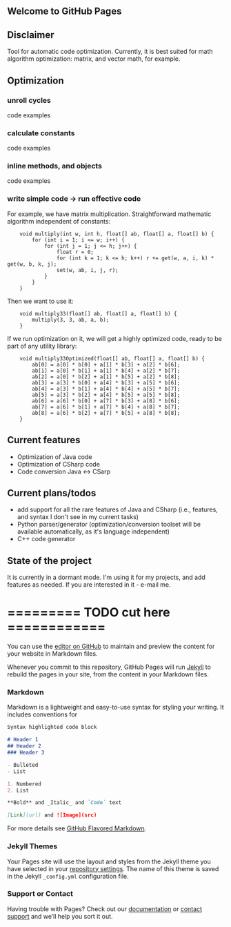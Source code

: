 ## Welcome to GitHub Pages

## Disclaimer
Tool for automatic code optimization. Currently, it is best suited for math algorithm optimization: matrix, and vector math, for example.

## Optimization
### unroll cycles
   code examples
### calculate constants
   code examples
### inline methods, and objects
   code examples
### write simple code -> run effective code
For example, we have matrix multiplication. Straightforward mathematic algorithm independent of constants:
```
    void multiply(int w, int h, float[] ab, float[] a, float[] b) {
        for (int i = 1; i <= w; i++) {
            for (int j = 1; j <= h; j++) {
                float r = 0;
                for (int k = 1; k <= h; k++) r += get(w, a, i, k) * get(w, b, k, j);
                set(w, ab, i, j, r);
            }
        }
    }
```
Then we want to use it:
```
    void multiply33(float[] ab, float[] a, float[] b) {
        multiply(3, 3, ab, a, b);
    }
```
If we run optimization on it, we will get a highly optimized code, ready to be part of any utility library:
```
    void multiply33Optimized(float[] ab, float[] a, float[] b) {
        ab[0] = a[0] * b[0] + a[1] * b[3] + a[2] * b[6];
        ab[1] = a[0] * b[1] + a[1] * b[4] + a[2] * b[7];
        ab[2] = a[0] * b[2] + a[1] * b[5] + a[2] * b[8];
        ab[3] = a[3] * b[0] + a[4] * b[3] + a[5] * b[6];
        ab[4] = a[3] * b[1] + a[4] * b[4] + a[5] * b[7];
        ab[5] = a[3] * b[2] + a[4] * b[5] + a[5] * b[8];
        ab[6] = a[6] * b[0] + a[7] * b[3] + a[8] * b[6];
        ab[7] = a[6] * b[1] + a[7] * b[4] + a[8] * b[7];
        ab[8] = a[6] * b[2] + a[7] * b[5] + a[8] * b[8];
    }
```


## Current features
- Optimization of Java code
- Optimization of CSharp code
- Code conversion Java <-> CSarp

## Current plans/todos
- add support for all the rare features of Java and CSharp (i.e., features, and syntax I don't see in my current tasks)
- Python parser/generator (optimization/conversion toolset will be available automatically, as it's language independent)
- C++ code generator

## State of the project
It is currently in a dormant mode. I'm using it for my projects, and add features as needed. If you are interested in it - e-mail me.




# ========= TODO cut here ============

You can use the [editor on GitHub](https://github.com/kravchik/optimizer/edit/master/README.md) to maintain and preview the content for your website in Markdown files.

Whenever you commit to this repository, GitHub Pages will run [Jekyll](https://jekyllrb.com/) to rebuild the pages in your site, from the content in your Markdown files.

### Markdown

Markdown is a lightweight and easy-to-use syntax for styling your writing. It includes conventions for

```markdown
Syntax highlighted code block

# Header 1
## Header 2
### Header 3

- Bulleted
- List

1. Numbered
2. List

**Bold** and _Italic_ and `Code` text

[Link](url) and ![Image](src)
```

For more details see [GitHub Flavored Markdown](https://guides.github.com/features/mastering-markdown/).

### Jekyll Themes

Your Pages site will use the layout and styles from the Jekyll theme you have selected in your [repository settings](https://github.com/kravchik/optimizer/settings). The name of this theme is saved in the Jekyll `_config.yml` configuration file.

### Support or Contact

Having trouble with Pages? Check out our [documentation](https://help.github.com/categories/github-pages-basics/) or [contact support](https://github.com/contact) and we’ll help you sort it out.
